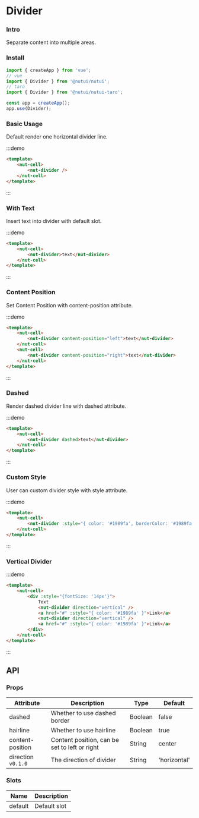 # Divider

### Intro
    
Separate content into multiple areas.

### Install
``` javascript
import { createApp } from 'vue';
// vue
import { Divider } from '@nutui/nutui';
// taro
import { Divider } from '@nutui/nutui-taro';

const app = createApp();
app.use(Divider);
```


### Basic Usage

Default render one horizontal divider line.

:::demo

``` html
<template>
    <nut-cell>
        <nut-divider />
    </nut-cell>
</template>
```

:::

### With Text

Insert text into divider with default slot.

:::demo

``` html
<template>
    <nut-cell>
        <nut-divider>text</nut-divider>
    </nut-cell>
</template>
```

:::

### Content Position

Set Content Position with content-position attribute.

:::demo

``` html
<template>
    <nut-cell>
        <nut-divider content-position="left">text</nut-divider>
    </nut-cell>
    <nut-cell>
        <nut-divider content-position="right">text</nut-divider>
    </nut-cell>
</template>
```

:::

### Dashed

Render dashed divider line with dashed attribute.


:::demo

``` html
<template>
    <nut-cell>
        <nut-divider dashed>text</nut-divider>
    </nut-cell>
</template>
```

:::

### Custom Style

User can custom divider style with style attribute.

:::demo

``` html
<template>
    <nut-cell>
        <nut-divider :style="{ color: '#1989fa', borderColor: '#1989fa', padding: '0 16px' }">text</nut-divider>
    </nut-cell>
</template>
```

:::

### Vertical Divider

:::demo

``` html
<template>
    <nut-cell>
        <div :style="{fontSize: '14px'}">
            Text
            <nut-divider direction="vertical" />
            <a href="#" :style="{ color: '#1989fa' }">Link</a>
            <nut-divider direction="vertical" />
            <a href="#" :style="{ color: '#1989fa' }">Link</a>
        </div>
    </nut-cell>
</template>
```

:::

## API

### Props

| Attribute         | Description                             | Type   | Default           |
|--------------|----------------------------------|--------|------------------|
| dashed         | 	Whether to use dashed border             | Boolean | false                |
| hairline        | Whether to use hairline                         | Boolean | true                |
| content-position        | Content position, can be set to left or right                       | String | center                |
| direction `v0.1.0`         | The direction of divider             | String | 'horizontal'                |

### Slots

| Name | Description           | 
|--------|----------------|
| default  | Default slot | 
    